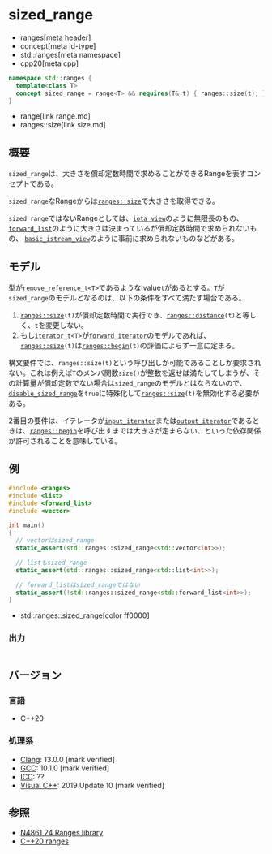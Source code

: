 # sized_range
* ranges[meta header]
* concept[meta id-type]
* std::ranges[meta namespace]
* cpp20[meta cpp]

```cpp
namespace std::ranges {
  template<class T>
  concept sized_range = range<T> && requires(T& t) { ranges::size(t); };
}
```
* range[link range.md]
* ranges::size[link size.md]

## 概要
`sized_range`は、大きさを償却定数時間で求めることができるRangeを表すコンセプトである。

`sized_range`なRangeからは[`ranges::size`](size.md)で大きさを取得できる。

`sized_range`ではないRangeとしては、[`iota_view`](iota_view.md)のように無限長のもの、
[`forward_list`](/reference/forward_list/forward_list.md)のように大きさは決まっているが償却定数時間で求められないもの、
[`basic_istream_view`](basic_istream_view.md)のように事前に求められないものなどがある。

## モデル
型が[`remove_reference_t`](/reference/type_traits/remove_reference.md)`<T>`であるようなlvalue`t`があるとする。`T`が`sized_range`のモデルとなるのは、以下の条件をすべて満たす場合である。

1. [`ranges::size`](size.md)`(t)`が償却定数時間で実行でき、[`ranges::distance`](/reference/iterator/ranges_distance.md)`(t)`と等しく、`t`を変更しない。
2. もし[`iterator_t`](iterator_t.md)`<T>`が[`forward_iterator`](/reference/iterator/forward_iterator.md)のモデルであれば、[`ranges::size`](size.md)`(t)`は[`ranges::begin`](begin.md)`(t)`の評価によらず一意に定まる。

構文要件では、`ranges::size(t)`という呼び出しが可能であることしか要求されない。これは例えば`T`のメンバ関数`size()`が整数を返せば満たしてしまうが、その計算量が償却定数でない場合は`sized_range`のモデルとはならないので、[`disable_sized_range`](disable_sized_range.md)を`true`に特殊化して[`ranges::size`](size.md)`(t)`を無効化する必要がある。

2番目の要件は、イテレータが[`input_iterator`](/reference/iterator/input_iterator.md)または[`output_iterator`](/reference/iterator/output_iterator.md)であるときは、[`ranges::begin`](begin.md)を呼び出すまでは大きさが定まらない、といった依存関係が許可されることを意味している。

## 例
```cpp example
#include <ranges>
#include <list>
#include <forward_list>
#include <vector>

int main()
{
  // vectorはsized_range
  static_assert(std::ranges::sized_range<std::vector<int>>);

  // listもsized_range
  static_assert(std::ranges::sized_range<std::list<int>>);

  // forward_listはsized_rangeではない
  static_assert(!std::ranges::sized_range<std::forward_list<int>>);
}
```
* std::ranges::sized_range[color ff0000]

### 出力
```
```

## バージョン
### 言語
- C++20

### 処理系
- [Clang](/implementation.md#clang): 13.0.0 [mark verified]
- [GCC](/implementation.md#gcc): 10.1.0 [mark verified]
- [ICC](/implementation.md#icc): ??
- [Visual C++](/implementation.md#visual_cpp): 2019 Update 10 [mark verified]

## 参照
- [N4861 24 Ranges library](https://timsong-cpp.github.io/cppwp/n4861/ranges)
- [C++20 ranges](https://techbookfest.org/product/5134506308665344)
